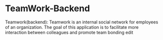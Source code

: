 # TeamWork-Backend
Teamwork(backend): Teamwork is an internal social network for employees of an organization. The goal of this application is to facilitate more interaction between colleagues and promote team bonding
edit
